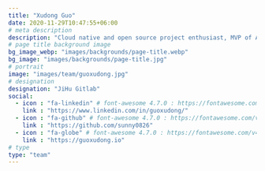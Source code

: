 ```yaml
---
title: "Xudong Guo"
date: 2020-11-29T10:47:55+06:00
# meta description
description: "Cloud native and open source project enthusiast, MVP of AliCloud, Cloud Native Architect at Gitlab, Senior Software Engineer."
# page title background image
bg_image_webp: "images/backgrounds/page-title.webp"
bg_image: "images/backgrounds/page-title.jpg"
# portrait
image: "images/team/guoxudong.jpg"
# designation
designation: "JiHu Gitlab"
social:
  - icon : "fa-linkedin" # font-awesome 4.7.0 : https://fontawesome.com/v4.7.0/icons/
    link : "https://www.linkedin.com/in/guoxudong/"
  - icon : "fa-github" # font-awesome 4.7.0 : https://fontawesome.com/v4.7.0/icons/
    link : "https://github.com/sunny0826"
  - icon : "fa-globe" # font-awesome 4.7.0 : https://fontawesome.com/v4.7.0/icons/
    link : "https://guoxudong.io"
# type
type: "team"
---
```

